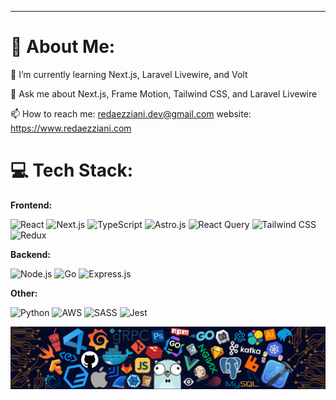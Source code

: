 ---

# 💫 About Me:

🌱 I’m currently learning Next.js, Laravel Livewire, and Volt

💬 Ask me about Next.js, Frame Motion, Tailwind CSS, and Laravel Livewire

📫 How to reach me: redaezziani.dev@gmail.com
website: https://www.redaezziani.com

# 💻 Tech Stack:

**Frontend:** 
<p>
  <img src="https://img.shields.io/badge/react-%23007ACC.svg?style=for-the-badge&logo=react&logoColor=white" alt="React" />
  <img src="https://img.shields.io/badge/Next-black?style=for-the-badge&logo=next.js&logoColor=white" alt="Next.js" />
  <img src="https://img.shields.io/badge/typescript-%23007ACC.svg?style=for-the-badge&logo=typescript&logoColor=white" alt="TypeScript" />
  <img src="https://img.shields.io/badge/Astro.js-%23FF3366.svg?style=for-the-badge&logo=astro&logoColor=white" alt="Astro.js" />
  <img src="https://img.shields.io/badge/-React%20Query-FF4154?style=for-the-badge&logo=react%20query&logoColor=white" alt="React Query" />
  <img src="https://img.shields.io/badge/Tailwind_CSS-38B2AC?style=for-the-badge&logo=tailwind-css&logoColor=white" alt="Tailwind CSS" />
  <img src="https://img.shields.io/badge/redux-%23593d88.svg?style=for-the-badge&logo=redux&logoColor=white" alt="Redux" />
</p>

**Backend:**
<p>
  <img src="https://img.shields.io/badge/NodeJS-6DA55F?style=for-the-badge&logo=node.js&logoColor=white" alt="Node.js" />
  <img src="https://img.shields.io/badge/go-%23777BB4.svg?style=for-the-badge&logo=go&logoColor=white" alt="Go" />
  <img src="https://img.shields.io/badge/Express%20js-000000?style=for-the-badge&logo=express&logoColor=white" alt="Express.js" />
</p>

**Other:**
<p>
  <img src="https://img.shields.io/badge/python-3670A0?style=for-the-badge&logo=python&logoColor=ffdd54" alt="Python" />
  <img src="https://img.shields.io/badge/AWS-%23FF9900.svg?style=for-the-badge&logo=amazon-aws&logoColor=white" alt="AWS" /> 
  <img src="https://img.shields.io/badge/SASS-hotpink.svg?style=for-the-badge&logo=SASS&logoColor=white" alt="SASS" />
    <img src="https://img.shields.io/badge/JEST-%9f1239.svg?style=for-the-badge&logo=JEST&logoColor=white" alt="Jest" />
</p>

<img src='./languages2.png' alt='Languages' /> <br/>
